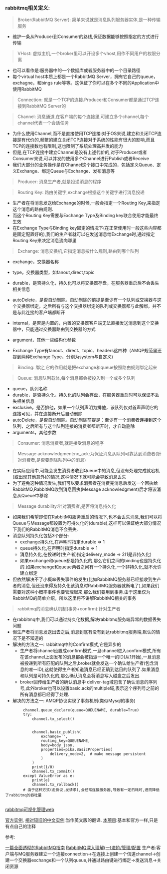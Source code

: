 ### rabbitmq相关定义:
> Broker(RabbitMQ Server): 简单来说就是消息队列服务器实体,是一种传输服务

- 维护一条从Producer到Consumer的路线,保证数据能够按照指定的方式进行传输

> VHost: 虚拟主机,一个broker里可以开设多个vhost,用作不同用户的权限分离

- 也可以看作是:服务器中的一个数据库或者服务器中的一个目录路径
- 每个virtual host本质上都是一个RabbitMQ Server，拥有它自己的queue，exchagne，和bings rule等等。这保证了你可以在多个不同的Application中使用RabbitMQ

> Connection: 就是一个TCP的连接.Producer和Consumer都是通过TCP连接到RabbitMQ Server的

> Channel: 消息通道,在客户端的每个连接里,可建立多个channel,每个channel代表一个会话任务

- 为什么使用Channel,而不是直接使用TCP连接:对于OS来说,建立和关闭TCP连接是有代价的,频繁的建立关闭TCP连接对于系统的性能有很大的影响,而且TCP的连接数也有限制,这也限制了系统处理高并发的能力
- 但是,在TCP连接中建立Channel是没有上述代价的,对于Producer或者Consumer来说,可以并发的使用多个Channel进行Publish或者Receive
- 我们大部分的业务操作是在Channel这个接口中完成的，包括定义Queue、定义Exchange、绑定Queue与Exchange、发布消息等

> Producer: 消息生产者,就是投递消息的程序

> Routing Key: 路由关键字,exchange根据这个关键字进行消息投递

- 生产者在将消息发送给Exchange的时候,一般会指定一个Routing Key,来指定这个消息的路由规则.
- 而这个Routing Key需要与Exchange Type及Binding key联合使用才能最终生效
- 在Exchange Type与Binding key固定的情况下(在正常使用时一般这些内容都是固定配置好的),我们的生产者就可以在发送消息给Exchange时,通过指定Routing Key来决定消息流向哪里

> Exchange: 消息交换机,它指定消息按什么规则,路由到哪个队列
- exchange，交换器名称
- type，交换器类型，如fanout,direct,topic
- durable，是否持久化，持久化可以将交换器存盘，在服务器重启后不会丢失相关信息
- autoDelete，是否自动删除。自动删除的前提是至少有一个队列或交换器与这个交换器绑定，之后所有与这个交换器绑定的队列或交换器都与此解绑，并不是与此连接的客户端都断开
- internal，是否是内置的，内置的交换器客户端无法直接发送消息到这个交换器中，只能通过交换器路由到交换器的方式
- argument，其他一些结构化参数

- Exchange Type有fanout、direct、topic、headers这四种（AMQP规范里还提到两种Exchange Type，分别为system与自定义)

> Binding: 绑定,它的作用就是把exchange和queue按照路由规则绑定起来

> Queue: 消息队列载体,每个消息都会被投入到一个或多个队列

- queue，队列名称
- durable，是否持久化。持久化的队列会存盘，在服务器重启时可以保证不丢失相关信息
- exclusive，是否排他，如果一个队列声明为排他，该队列仅对首声声明它的连接可见，并在连接断开后自动删除
- autoDelete，是否自动删除。自动删除前提是：至少有一个消费者连接到这个队列，之后所有与这个队列连接的消费者都断开时，才自动删除
- arguments，其他参数

> Consumer: 消息消费者,就是接受消息的程序

> Message acknowledgment:no_ack:为保证消息从队列可靠达到消费者(针对消费者,是否要删除队列中的消息)

- 在实际应用中,可能会发生消费者收到Queue中的消息,但没有处理完成就宕机(或出现其他意外)的情况,这种情况下就可能会导致消息丢失
- 为了避免这种情况发生,我们可以要求消费者在消费完消息后发送一个回执给RabbitMQ,RabbitMQ收到消息回执(Message acknowledgment)后才将该消息从Queue中移除


> Message durability:针对消费者,是否将消息持久化

- 如果我们希望即使在RabbitMQ服务重启的情况下,也不会丢失消息,我们可以将Queue与Message都设置为可持久化的(durable),这样可以保证绝大部分情况下我们的RabbitMQ消息不会丢失.
- 消息队列持久化包括3个部分: 
    - exchange持久化,在声明时指定durable => 1 
    - queue持久化,在声明时指定durable => 1 
    - 消息持久化,在投递时(生产者)指定delivery_mode => 2(1是非持久化)
    - 如果exchange和queue都是持久化的,那么它们之间的binding也是持久化的.如果exchange和queue两者之间有一个持久化,一个非持久化,就不允许建立绑定
- 但依然解决不了小概率丢失事件的发生(比如RabbitMQ服务器已经接收到生产者的消息,但还没来得及持久化该消息时RabbitMQ服务器就断电了),如果我们需要对这种小概率事件也要管理起来,那么我们要用到事务.由于这里仅为RabbitMQ的简单介绍，所以这里将不讲解RabbitMQ相关的事务


> rabbitmq的消息确认机制(事务+confirm):针对生产者

- 在rabbitmq中,我们可以通过持久化数据,解决rabbitmq服务端异常的数据丢失问题
- 但生产者将消息发送出去之后,消息到底有没有到达rabbitmq服务端,默认的情况下是不知道的
- 解决的方法之一: rabbitmq中的Confirm模式,它是异步的
    - 生产者将channel设置成confirm模式,一旦channel进入confirm模式,所有在该channel上面发布的消息都会被指派一个唯一的ID(从1开始),一旦消息被投递到所有匹配的队列之后,broker就会发送一个确认给生产者(包含消息的唯一ID),这就使得生产者知道消息已经正确到达目的队列了.如果消息和队列是可持久化的,那么确认消息会将消息写入磁盘之后发出.
    - broker回传给生产者的确认消息中 deliver-tag域包含了确认消息的序列号,此外broker也可以设置basic.ack的multiple域,表示这个序列号之前的所有消息都已经得了处理.
- 解决的方法之一: AMQP协议实现了事务机制(类似Mysql的事务)

```
        channel.queue_declare(queue=QUEUENAME, durable=True)
        try:
            channel.tx_select()


            channel.basic_publish(
                exchange='',
                routing_key=QUEUENAME,
                body=body_json,
                properties=pika.BasicProperties(
                    delivery_mode=2,  # make message persistent
                )
            )
            print(1/0)
            channel.tx_commit()
        except ValueError as e:
            print(e)
            channel.tx_rollback()
        # 由于这种方式(走协议,发请求),会经常连接服务器,导致有一定的耗时,进而降低了rabbitmq的吞吐量


```

[rabbitmq可视化管理web](http://0.0.0.0:15672/#/queues)

[官方实例](https://www.rabbitmq.com/getstarted.html), [相对较旧的中文实例](https://rabbitmq.mr-ping.com/tutorials_with_python/[1]Hello_World.html):当作英文版的翻译.  [本项目](./start):基本和官方一样,只是有点自己的注释

参考:

[一篇全面透彻的RabbitMQ指南](https://juejin.im/entry/599e5e3b5188252437799049)
[RabbitMQ深入理解(一)进阶/管理/配置](https://pdf.us/2018/06/01/1167.html)
生产者:客户端与MQ服务器建立一个连接connection->在连接上创建一个信道channel->创建一个交换器exchange和一个队列queue,并通过路由键进行绑定->发送消息->关闭资源
